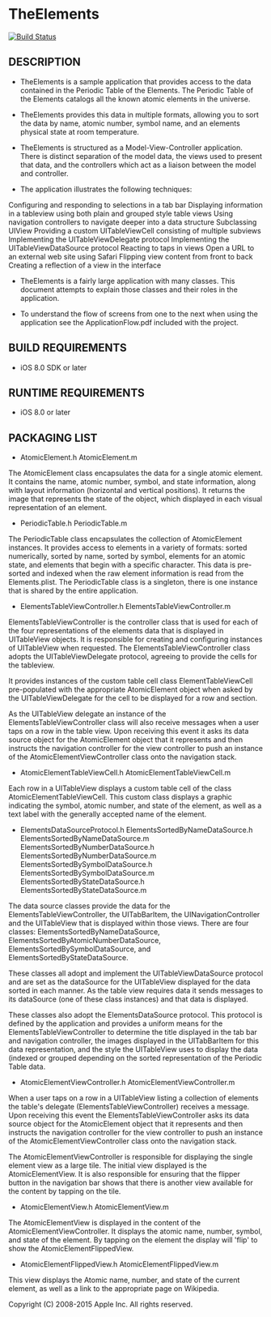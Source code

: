 # TheElements

[![Build Status](https://travis-ci.org/austin4195/theelementsios.svg?branch=master)](https://travis-ci.org/austin4195/theelementsios)

## DESCRIPTION
+ TheElements is a sample application that provides access to the data contained in the
Periodic Table of the Elements. The Periodic Table of the Elements catalogs all the known
atomic elements in the universe.

+ TheElements provides this data in multiple formats, allowing you to sort the data by name,
atomic number, symbol name, and an elements physical state at room temperature.

+ TheElements is structured as a Model-View-Controller application. There is distinct
separation of the model data, the views used to present that data, and the controllers which
act as a liaison between the model and controller.

+ The application illustrates the following techniques:

 Configuring and responding to selections in a tab bar
 Displaying information in a tableview using both plain and grouped style table views
 Using navigation controllers to navigate deeper into a data structure
 Subclassing UIView
 Providing a custom UITableViewCell consisting of multiple subviews
 Implementing the UITableViewDelegate protocol
 Implementing the UITableViewDataSource protocol
 Reacting to taps in views
 Open a URL to an external web site using Safari
 Flipping view content from front to back
 Creating a reflection of a view in the interface

+ TheElements is a fairly large application with many classes. This document attempts to explain
those classes and their roles in the application.

+ To understand the flow of screens from one to the next when using the application see the
ApplicationFlow.pdf included with the project.


## BUILD REQUIREMENTS
+ iOS 8.0 SDK or later


## RUNTIME REQUIREMENTS
+ iOS 8.0 or later


## PACKAGING LIST

+ AtomicElement.h
AtomicElement.m

The AtomicElement class encapsulates the data for a single atomic element. It contains the
name, atomic number, symbol, and state information, along with layout information
(horizontal and vertical positions). It returns the image that represents the state of the
object, which displayed in each visual representation of an element.


+ PeriodicTable.h
PeriodicTable.m

The PeriodicTable class encapsulates the collection of AtomicElement instances. It provides
access to elements in a variety of formats: sorted numerically, sorted by name, sorted by
symbol, elements for an atomic state, and elements that begin with a specific character.
This data is pre-sorted and indexed when the raw element information is read from the
Elements.plist. The PeriodicTable class is a singleton, there is one instance that is shared
by the entire application.


+ ElementsTableViewController.h
ElementsTableViewController.m

ElementsTableViewController is the controller class that is used for each of the four
representations of the elements data that is displayed in UITableView objects. It is
responsible for creating and configuring instances of UITableView when requested.
The ElementsTableViewController class adopts the UITableViewDelegate protocol, agreeing
to provide the cells for the tableview.

It provides instances of the custom table cell class ElementTableViewCell pre-populated
with the appropriate AtomicElement object when asked by the UITableViewDelegate for the
cell to be displayed for a row and section.

As the UITableView delegate an instance of the ElementsTableViewController class will also
receive messages when a user taps on a row in the table view. Upon receiving this event it
asks its data source object for the AtomicElement object that it represents and then instructs
the navigation controller for the view controller to push an instance of the
AtomicElementViewController class onto the navigation stack.


+ AtomicElementTableViewCell.h
AtomicElementTableViewCell.m

Each row in a UITableView displays a custom table cell of the class AtomicElementTableViewCell.
This custom class displays a graphic indicating the symbol, atomic number, and state of the
element, as well as a text label with the generally accepted name of the element.

+ ElementsDataSourceProtocol.h
ElementsSortedByNameDataSource.h
ElementsSortedByNameDataSource.m
ElementsSortedByNumberDataSource.h
ElementsSortedByNumberDataSource.m
ElementsSortedBySymbolDataSource.h
ElementsSortedBySymbolDataSource.m
ElementsSortedByStateDataSource.h
ElementsSortedByStateDataSource.m

The data source classes provide the data for the ElementsTableViewController, the UITabBarItem,
the UINavigationController and the UITableView that is displayed within those views. There
are four classes: ElementsSortedByNameDataSource, ElementsSortedByAtomicNumberDataSource,
ElementsSortedBySymbolDataSource, and ElementsSortedByStateDataSource.

These classes all adopt and implement the UITableViewDataSource protocol and are set as the
dataSource for the UITableView displayed for the data sorted in each manner. As the table
view requires data it sends messages to its dataSource (one of these class instances) and
that data is displayed.

These classes also adopt the ElementsDataSource protocol. This protocol is defined by the
application and provides a uniform means for the ElementsTableViewController to determine
the title displayed in the tab bar and navigation controller, the images displayed in the
UITabBarItem for this data representation, and the style the UITableView uses to display
the data (indexed or grouped depending on the sorted representation of the Periodic
Table data.


+ AtomicElementViewController.h
AtomicElementViewController.m

When a user taps on a row in a UITableView listing a collection of elements the table's
delegate (ElementsTableViewController) receives a message. Upon receiving this event the
ElementsTableViewController asks its data source object for the AtomicElement object that
it represents and then instructs the navigation controller for the view controller to push
an instance of the AtomicElementViewController class onto the navigation stack.

The AtomicElementViewController is responsible for displaying the single element view as a
large tile. The initial view displayed is the AtomicElementView. It is also responsible for
ensuring that the flipper button in the navigation bar shows that there is another view
available for the content by tapping on the tile.


+ AtomicElementView.h
AtomicElementView.m

The AtomicElementView is displayed in the content of the AtomicElementViewController.
It displays the atomic name, number, symbol, and state of the element. By tapping on the
element the display will 'flip' to show the AtomicElementFlippedView.


+ AtomicElementFlippedView.h
AtomicElementFlippedView.m

This view displays the Atomic name, number, and state of the current element, as well as a
link to the appropriate page on Wikipedia.



Copyright (C) 2008-2015 Apple Inc. All rights reserved.
